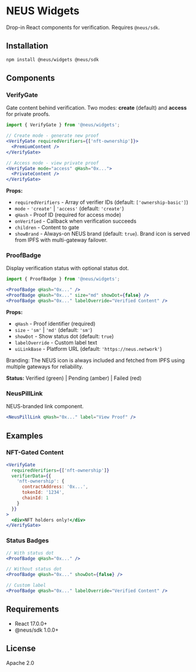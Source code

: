 # NEUS Widgets

Drop-in React components for verification. Requires `@neus/sdk`.

## Installation

```bash
npm install @neus/widgets @neus/sdk
```

## Components

### VerifyGate

Gate content behind verification. Two modes: **create** (default) and **access** for private proofs.

```jsx
import { VerifyGate } from '@neus/widgets';

// Create mode - generate new proof
<VerifyGate requiredVerifiers={['nft-ownership']}>
  <PremiumContent />
</VerifyGate>

// Access mode - view private proof
<VerifyGate mode="access" qHash="0x...">
  <PrivateContent />
</VerifyGate>
```

**Props:**
- `requiredVerifiers` - Array of verifier IDs (default: `['ownership-basic']`)
- `mode` - `'create'` | `'access'` (default: `'create'`)
- `qHash` - Proof ID (required for access mode)
- `onVerified` - Callback when verification succeeds
- `children` - Content to gate
- `showBrand` - Always-on NEUS brand (default: `true`). Brand icon is served from IPFS with multi-gateway failover.

### ProofBadge

Display verification status with optional status dot.

```jsx
import { ProofBadge } from '@neus/widgets';

<ProofBadge qHash="0x..." />
<ProofBadge qHash="0x..." size="md" showDot={false} />
<ProofBadge qHash="0x..." labelOverride="Verified Content" />
```

**Props:**
- `qHash` - Proof identifier (required)
- `size` - `'sm'` | `'md'` (default: `'sm'`)
- `showDot` - Show status dot (default: `true`)
- `labelOverride` - Custom label text
- `uiLinkBase` - Platform URL (default: `'https://neus.network'`)
  
Branding: The NEUS icon is always included and fetched from IPFS using multiple gateways for reliability.

**Status:** Verified (green) | Pending (amber) | Failed (red)

### NeusPillLink

NEUS-branded link component.

```jsx
<NeusPillLink qHash="0x..." label="View Proof" />
```

## Examples

### NFT-Gated Content

```jsx
<VerifyGate 
  requiredVerifiers={['nft-ownership']}
  verifierData={{
    'nft-ownership': {
      contractAddress: '0x...',
      tokenId: '1234',
      chainId: 1
    }
  }}
>
  <div>NFT holders only!</div>
</VerifyGate>
```

### Status Badges

```jsx
// With status dot
<ProofBadge qHash="0x..." />

// Without status dot  
<ProofBadge qHash="0x..." showDot={false} />

// Custom label
<ProofBadge qHash="0x..." labelOverride="Verified Content" />
```

## Requirements

- React 17.0.0+
- @neus/sdk 1.0.0+

## License

Apache 2.0